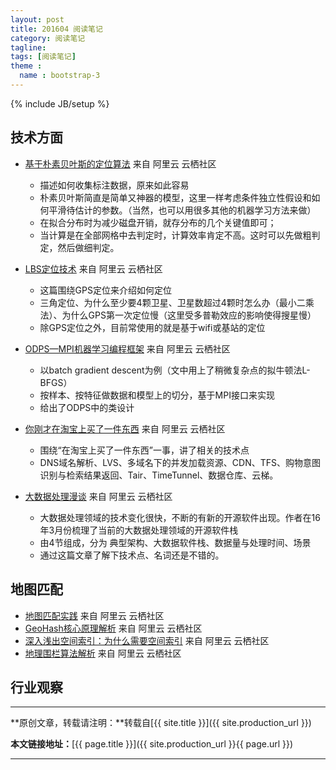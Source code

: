 ```yaml
---
layout: post
title: 201604 阅读笔记
category: 阅读笔记
tagline: 
tags: [阅读笔记]
theme :
  name : bootstrap-3
---
```

{% include JB/setup %}

## 技术方面

+ [基于朴素贝叶斯的定位算法](https://yq.aliyun.com/articles/16)  来自 阿里云 云栖社区
  - 描述如何收集标注数据，原来如此容易
  - 朴素贝叶斯简直是简单又神器的模型，这里一样考虑条件独立性假设和如何平滑待估计的参数。（当然，也可以用很多其他的机器学习方法来做）
  - 在拟合分布时为减少磁盘开销，就存分布的几个关键值即可；
  - 当计算是在全部网格中去判定时，计算效率肯定不高。这时可以先做粗判定，然后做细判定。

+ [LBS定位技术](https://yq.aliyun.com/articles/16927)  来自 阿里云 云栖社区
  - 这篇围绕GPS定位来介绍如何定位
  - 三角定位、为什么至少要4颗卫星、卫星数超过4颗时怎么办（最小二乘法）、为什么GPS第一次定位慢（这里受多普勒效应的影响使得搜星慢）
  - 除GPS定位之外，目前常使用的就是基于wifi或基站的定位

+ [ODPS—MPI机器学习编程框架](https://yq.aliyun.com/articles/6355)  来自 阿里云 云栖社区
  - 以batch gradient descent为例（文中用上了稍微复杂点的拟牛顿法L-BFGS）
  - 按样本、按特征做数据和模型上的切分，基于MPI接口来实现
  - 给出了ODPS中的类设计

+ [你刚才在淘宝上买了一件东西](https://yq.aliyun.com/articles/3788)  来自 阿里云 云栖社区
  - 围绕“在淘宝上买了一件东西”一事，讲了相关的技术点
  - DNS域名解析、LVS、多域名下的并发加载资源、CDN、TFS、购物意图识别与检索结果返回、Tair、TimeTunnel、数据仓库、云梯。

+ [大数据处理漫谈](https://yq.aliyun.com/articles/15306)  来自 阿里云 云栖社区
  - 大数据处理领域的技术变化很快，不断的有新的开源软件出现。作者在16年3月份梳理了当前的大数据处理领域的开源软件栈
  - 由4节组成，分为 典型架构、大数据软件栈、数据量与处理时间、场景
  - 通过这篇文章了解下技术点、名词还是不错的。

## 地图匹配

+ [地图匹配实践](https://yq.aliyun.com/articles/11)  来自 阿里云 云栖社区
+ [GeoHash核心原理解析](https://yq.aliyun.com/articles/12)  来自 阿里云 云栖社区
+ [深入浅出空间索引：为什么需要空间索引](https://yq.aliyun.com/articles/13)  来自 阿里云 云栖社区
+ [地理围栏算法解析](https://yq.aliyun.com/articles/19)  来自 阿里云 云栖社区


## 行业观察


* * *

**原创文章，转载请注明：**转载自[{{ site.title }}]({{ site.production_url }})

**本文链接地址：**[{{ page.title }}]({{ site.production_url }}{{ page.url }})

* * *
